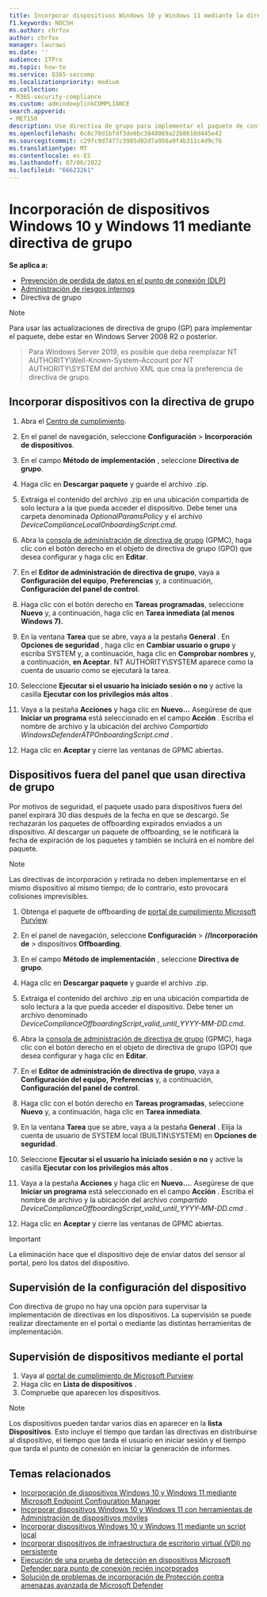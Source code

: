 ```yaml
---
title: Incorporar dispositivos Windows 10 y Windows 11 mediante la directiva de grupo
f1.keywords: NOCSH
ms.author: chrfox
author: chrfox
manager: laurawi
ms.date: ''
audience: ITPro
ms.topic: how-to
ms.service: O365-seccomp
ms.localizationpriority: medium
ms.collection:
- M365-security-compliance
ms.custom: admindeeplinkCOMPLIANCE
search.appverid:
- MET150
description: Use directiva de grupo para implementar el paquete de configuración en dispositivos Windows 10 y Windows 11 para que se incorporen al servicio.
ms.openlocfilehash: 6c8c70d1bfdf3de0bc3848069a22b8610d445e42
ms.sourcegitcommit: c29fc9d7477c3985d02d7a956a9f4b311c4d9c76
ms.translationtype: MT
ms.contentlocale: es-ES
ms.lasthandoff: 07/06/2022
ms.locfileid: "66623261"
---
```

# <a name="onboard-windows-10-devices-and-windows-11-using-group-policy"></a>Incorporación de dispositivos Windows 10 y Windows 11 mediante directiva de grupo 

**Se aplica a:**

- [Prevención de perdida de datos en el punto de conexión (DLP)](./endpoint-dlp-learn-about.md)
- [Administración de riesgos internos](insider-risk-management.md)
- Directiva de grupo

> [!NOTE]
> Para usar las actualizaciones de directiva de grupo (GP) para implementar el paquete, debe estar en Windows Server 2008 R2 o posterior.

> Para Windows Server 2019, es posible que deba reemplazar NT AUTHORITY\Well-Known-System-Account por NT AUTHORITY\SYSTEM del archivo XML que crea la preferencia de directiva de grupo.

## <a name="onboard-devices-using-group-policy"></a>Incorporar dispositivos con la directiva de grupo

1. Abra el [Centro de cumplimiento](https://compliance.microsoft.com).

2. En el panel de navegación, seleccione **Configuración** > **Incorporación de dispositivos**.

3. En el campo **Método de implementación** , seleccione **Directiva de grupo**.

4. Haga clic en **Descargar paquete** y guarde el archivo .zip.

5. Extraiga el contenido del archivo .zip en una ubicación compartida de solo lectura a la que pueda acceder el dispositivo. Debe tener una carpeta denominada *OptionalParamsPolicy* y el archivo *DeviceComplianceLocalOnboardingScript.cmd*.

6. Abra la [consola de administración de directiva de grupo](/internet-explorer/ie11-deploy-guide/group-policy-and-group-policy-mgmt-console-ie11) (GPMC), haga clic con el botón derecho en el objeto de directiva de grupo (GPO) que desea configurar y haga clic en **Editar**.

7. En el **Editor de administración de directiva de grupo**, vaya a **Configuración del equipo**, **Preferencias** y, a continuación, **Configuración del panel de control**.

8. Haga clic con el botón derecho en **Tareas programadas**, seleccione **Nuevo** y, a continuación, haga clic en **Tarea inmediata (al menos Windows 7).**

9. En la ventana **Tarea** que se abre, vaya a la pestaña **General** . En **Opciones de seguridad** , haga clic en **Cambiar usuario o grupo** y escriba SYSTEM y, a continuación, haga clic en **Comprobar nombres** y, a continuación, **en Aceptar**. NT AUTHORITY\SYSTEM aparece como la cuenta de usuario como se ejecutará la tarea.

10. Seleccione **Ejecutar si el usuario ha iniciado sesión o no** y active la casilla **Ejecutar con los privilegios más altos** .

11. Vaya a la pestaña **Acciones** y haga clic en **Nuevo...** Asegúrese de que **Iniciar un programa** está seleccionado en el campo **Acción** . Escriba el nombre de archivo y la ubicación del archivo *Compartido WindowsDefenderATPOnboardingScript.cmd* .

12. Haga clic en **Aceptar** y cierre las ventanas de GPMC abiertas.

## <a name="offboard-devices-using-group-policy"></a>Dispositivos fuera del panel que usan directiva de grupo
Por motivos de seguridad, el paquete usado para dispositivos fuera del panel expirará 30 días después de la fecha en que se descargó. Se rechazarán los paquetes de offboarding expirados enviados a un dispositivo. Al descargar un paquete de offboarding, se le notificará la fecha de expiración de los paquetes y también se incluirá en el nombre del paquete.

> [!NOTE]
> Las directivas de incorporación y retirada no deben implementarse en el mismo dispositivo al mismo tiempo; de lo contrario, esto provocará colisiones imprevisibles.

1. Obtenga el paquete de offboarding de [portal de cumplimiento Microsoft Purview](https://compliance.microsoft.com/compliancesettings/deviceonboarding).

2. En el panel de navegación, seleccione **Configuración** > **//Incorporación de** >  dispositivos **Offboarding**.

3. En el campo **Método de implementación** , seleccione **Directiva de grupo**.

4. Haga clic en **Descargar paquete** y guarde el archivo .zip.

5. Extraiga el contenido del archivo .zip en una ubicación compartida de solo lectura a la que pueda acceder el dispositivo. Debe tener un archivo denominado *DeviceComplianceOffboardingScript_valid_until_YYYY-MM-DD.cmd*.

6. Abra la [consola de administración de directiva de grupo](/internet-explorer/ie11-deploy-guide/group-policy-and-group-policy-mgmt-console-ie11) (GPMC), haga clic con el botón derecho en el objeto de directiva de grupo (GPO) que desea configurar y haga clic en **Editar**.

7. En el **Editor de administración de directiva de grupo**, vaya a **Configuración del equipo,** **Preferencias** y, a continuación, **Configuración del panel de control**.

8. Haga clic con el botón derecho en **Tareas programadas**, seleccione **Nuevo** y, a continuación, haga clic en **Tarea inmediata**.

9. En la ventana **Tarea** que se abre, vaya a la pestaña **General** . Elija la cuenta de usuario de SYSTEM local (BUILTIN\SYSTEM) en **Opciones de seguridad**.

10. Seleccione **Ejecutar si el usuario ha iniciado sesión o no** y active la casilla **Ejecutar con los privilegios más altos** .

11. Vaya a la pestaña **Acciones** y haga clic en **Nuevo...**. Asegúrese de que **Iniciar un programa** está seleccionado en el campo **Acción** . Escriba el nombre de archivo y la ubicación del archivo  *compartido DeviceComplianceOffboardingScript_valid_until_YYYY-MM-DD.cmd* .

12. Haga clic en **Aceptar** y cierre las ventanas de GPMC abiertas.

> [!IMPORTANT]
> La eliminación hace que el dispositivo deje de enviar datos del sensor al portal, pero los datos del dispositivo.


## <a name="monitor-device-configuration"></a>Supervisión de la configuración del dispositivo
Con directiva de grupo no hay una opción para supervisar la implementación de directivas en los dispositivos. La supervisión se puede realizar directamente en el portal o mediante las distintas herramientas de implementación.

## <a name="monitor-devices-using-the-portal"></a>Supervisión de dispositivos mediante el portal
1. Vaya al <a href="https://go.microsoft.com/fwlink/p/?linkid=2077149" target="_blank">portal de cumplimiento de Microsoft Purview</a>.
2. Haga clic en **Lista de dispositivos** .
3. Compruebe que aparecen los dispositivos.

> [!NOTE]
> Los dispositivos pueden tardar varios días en aparecer en la **lista Dispositivos**. Esto incluye el tiempo que tardan las directivas en distribuirse al dispositivo, el tiempo que tarda el usuario en iniciar sesión y el tiempo que tarda el punto de conexión en iniciar la generación de informes.


## <a name="related-topics"></a>Temas relacionados
- [Incorporación de dispositivos Windows 10 y Windows 11 mediante Microsoft Endpoint Configuration Manager](device-onboarding-sccm.md)
- [Incorporar dispositivos Windows 10 y Windows 11 con herramientas de Administración de dispositivos móviles](device-onboarding-mdm.md)
- [Incorporar dispositivos Windows 10 y Windows 11 mediante un script local](device-onboarding-script.md)
- [Incorporar dispositivos de infraestructura de escritorio virtual (VDI) no persistente](device-onboarding-vdi.md)
- [Ejecución de una prueba de detección en dispositivos Microsoft Defender para punto de conexión recién incorporados](/windows/security/threat-protection/microsoft-defender-atp/run-detection-test)
- [Solución de problemas de incorporación de Protección contra amenazas avanzada de Microsoft Defender](/windows/security/threat-protection/microsoft-defender-atp/troubleshoot-onboarding)
